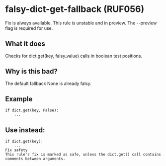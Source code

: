 # falsy-dict-get-fallback (RUF056)
Fix is always available.
This rule is unstable and in preview. The --preview flag is required for use.
## What it does
Checks for dict.get(key, falsy_value) calls in boolean test positions.
## Why is this bad?
The default fallback None is already falsy.
## Example
```
if dict.get(key, False):
    ...
```
## Use instead:
```
if dict.get(key):
    ...
Fix safety
This rule's fix is marked as safe, unless the dict.get() call contains comments between arguments.
```